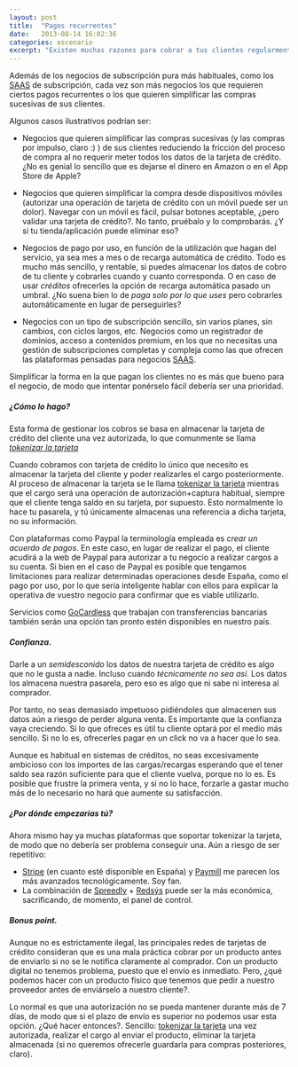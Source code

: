 ```yaml
---
layout: post
title:  "Pagos recurrentes"
date:   2013-08-14 16:02:36
categories: escenario
excerpt: "Existen muchas razones para cobrar a tus clientes regularmente: pago por uso, simplificar el proceso, etc. ¿Pero puedo hacerlo de forma sencilla?. La respuesta es si, claro, que puedes."
---
```


Además de los negocios de subscripción pura más habituales, como los [SAAS](/SAAS/) de subscripción, cada vez son más negocios los que requieren ciertos pagos recurrentes o los que quieren simplificar las compras sucesivas de sus clientes. 

Algunos casos ilustrativos podrían ser:

- Negocios que quieren simplificar las compras sucesivas (y las compras por impulso, claro :) ) de sus clientes reduciendo la fricción del proceso de compra al no requerir meter todos los datos de la tarjeta de crédito. ¿No es genial lo sencillo que es dejarse el dinero en Amazon o en el App Store de Apple?

- Negocios que quieren simplificar la compra desde dispositivos móviles (autorizar una operación de tarjeta de crédito con un móvil puede ser un dolor). Navegar con un móvil es fácil, pulsar botones aceptable, ¿pero validar una tarjeta de crédito?. No tanto, pruébalo y lo comprobarás. ¿Y si tu tienda/aplicación puede eliminar eso? 

- Negocios de pago por uso, en función de la utilización que hagan del servicio, ya sea mes a mes o de recarga automática de crédito. Todo es mucho más sencillo, y rentable, si puedes almacenar los datos de cobro de tu cliente y cobrarles cuando y cuanto corresponda. O en caso de usar _créditos_ ofrecerles la opción de recarga automática pasado un umbral. ¿No suena bien lo de _paga solo por lo que uses_ pero cobrarles automáticamente en lugar de perseguirles? 

- Negocios con un tipo de subscripción sencillo, sin varios planes, sin cambios, con ciclos largos, etc. Negocios como un registrador de dominios, acceso a contenidos premium, en los que no necesitas una gestión de subscripciones completas y compleja como las que ofrecen las plataformas pensadas para negocios [SAAS](/SAAS/).

Simplificar la forma en la que pagan los clientes no es más que bueno para el negocio, de modo que intentar ponérselo fácil debería ser una prioridad. 

##### ¿Cómo lo hago?

Esta forma de gestionar los cobros se basa en almacenar la tarjeta de crédito del cliente una vez autorizada, lo que comunmente se llama _[tokenizar la tarjeta](/tokenizar/)_

Cuando cobramos con tarjeta de crédito lo único que necesito es almacenar la tarjeta del cliente y poder realizarles el cargo posteriormente. Al proceso de almacenar la tarjeta se le llama [tokenizar la tarjeta](/tokenizar/) mientras que el cargo será una operación de autorización+captura habitual, siempre que el cliente tenga saldo en su tarjeta, por supuesto. Esto normalmente lo hace tu pasarela, y tú únicamente almacenas una referencia a dicha tarjeta, no su información.

Con plataformas como Paypal la terminología empleada es _crear un acuerdo de pagos_. En este caso, en lugar de realizar el pago, el cliente acudirá a la web de Paypal para autorizar a tu negocio a realizar cargos a su cuenta. Si bien en el caso de Paypal es posible que tengamos limitaciones para realizar determinadas operaciones desde España, como el pago por uso, por lo que sería inteligente hablar con ellos para explicar la operativa de vuestro negocio para confirmar que es viable utilizarlo.

Servicios como [GoCardless](/gocardless/) que trabajan con transferencias bancarias también serán una opción tan pronto estén disponibles en nuestro país.


##### Confianza.

Darle a un _semidesconido_ los datos de nuestra tarjeta de crédito es algo que no le gusta a nadie. Incluso cuando _técnicamente no sea así_. Los datos los almacena nuestra pasarela, pero eso es algo que ni sabe ni interesa al comprador.

Por tanto, no seas demasiado impetuoso pidiéndoles que almacenen sus datos aún a riesgo de perder alguna venta. Es importante que la confianza vaya creciendo. Si lo que ofreces es útil tu cliente optará por el medio más sencillo. Si no lo es, ofrecerles pagar en un click no va a hacer que lo sea.

Aunque es habitual en sistemas de créditos, no seas excesivamente ambicioso con los importes de las cargas/recargas esperando que el tener saldo sea razón suficiente para que el cliente vuelva, porque no lo es. Es posible que frustre la primera venta, y si no lo hace, forzarle a gastar mucho más de lo necesario no hará que aumente su satisfacción.



##### ¿Por dónde empezarías tú?

Ahora mismo hay ya muchas plataformas que soportar tokenizar la tarjeta, de modo que no debería ser problema conseguir una. Aún a riesgo de ser repetitivo:

- [Stripe](/stripe/) (en cuanto esté disponible en España) y [Paymill](/paymill/) me parecen los más avanzados tecnológicamente. Soy fan.
- La combinación de [Spreedly](/spreedly/) + [Redsýs](/redsys/) puede ser la más económica, sacrificando, de momento, el panel de control.


##### Bonus point.

Aunque no es estrictamente ilegal, las principales redes de tarjetas de crédito consideran que es una mala práctica cobrar por un producto antes de enviarlo si no se le notifica claramente al comprador. Con un producto digital no tenemos problema, puesto que el envío es inmediato. Pero, ¿qué podemos hacer con un producto físico que tenemos que pedir a nuestro proveedor antes de enviárselo a nuestro cliente?. 

Lo normal es que una autorización no se pueda mantener durante más de 7 días, de modo que si el plazo de envío es superior no podemos usar esta opción. ¿Qué hacer entonces?. Sencillo: [tokenizar la tarjeta](/tokenizar/) una vez autorizada, realizar el cargo al enviar el producto, eliminar la tarjeta almacenada (si no queremos ofrecerle guardarla para compras posteriores, claro). 
